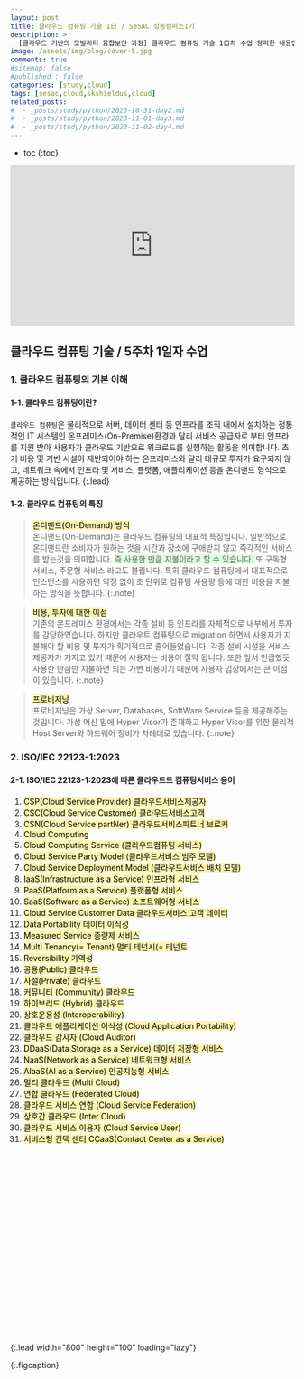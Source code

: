 ```yaml
---
layout: post
title: 클라우드 컴퓨팅 기술 1日 / SeSAC 성동캠퍼스1기
description: >
  [클라우드 기반의 모빌리티 융합보안 과정] 클라우드 컴퓨팅 기술 1日차 수업 정리한 내용입니다.
image: /assets/img/blog/cover-5.jpg
comments: true
#sitemap: false
#published : false
categories: [study,cloud]
tags: [sesac,cloud,skshieldus,cloud]
related_posts:
#  - _posts/study/python/2023-10-31-day2.md
#  - _posts/study/python/2023-11-01-day3.md
#  - _posts/study/python/2023-11-02-day4.md
---
```

* toc
{:toc}

<style>.embed-container { position: relative; padding-bottom: 56.25%; height: 0; overflow: hidden; max-width: 100%; } .embed-container iframe, .embed-container object, .embed-container embed { position: absolute; top: 0; left: 0; width: 100%; height: 100%; }</style><div class='embed-container'><iframe src='https://www.youtube.com/embed/' frameborder='0' allowfullscreen></iframe></div>

## 클라우드 컴퓨팅 기술 / 5주차 1일자 수업

### 1. 클라우드 컴퓨팅의 기본 이해

#### 1-1. 클라우드 컴퓨팅이란?
<!-- 1p~20p -->
`클라우드 컴퓨팅`은 물리적으로 서버, 데이터 센터 등 인프라를 조직 내에서 설치하는 정통적인 IT 시스템인 온프레미스(On-Premise)환경과 달리 서비스 공급자로 부터 인프라를 지원 받아 사용자가 클라우드 기반으로 워크로드를 실행하는 활동을 의미합니다. 초기 비용 및 기반 시설이 제반되어야 하는 온프레미스와 달리 대규모 투자가 요구되지 않고, 네트워크 속에서 인프라 및 서비스, 플랫폼, 애플리케이션 등을 온디맨드 형식으로 제공하는 방식입니다.
{:.lead}

#### 1-2. 클라우드 컴퓨팅의 특징

> <mark style='background-color: #fff5b1'> 온디맨드(On-Demand) 방식 </mark><br>
온디맨드(On-Demand)는 클라우드 컴퓨팅의 대표적 특징입니다. 일반적으로 온디맨드란 소비자가 원하는 것을 시간과 장소에 구애받지 않고 즉각적인 서비스를 받는것을 의미합니다. <span style='background-color: #dcffe4'> 즉 사용한 만큼 지불이라고 할 수 있습니다. </span> 또 구독형 서비스, 주문형 서비스 라고도 불립니다. 특히 클라우드 컴퓨팅에서 대표적으로 인스턴스를 사용하면 약정 없이 초 단위로 컴퓨팅 사용량 등에 대한 비용을 지불하는 방식을 뜻합니다.
{:.note}

> <mark style='background-color: #fff5b1'> 비용, 투자에 대한 이점 </mark><br>
기존의 온프레미스 환경에서는 각종 설비 등 인프라를 자체적으로 내부에서 투자를 감당하였습니다. 하지만 클라우트 컴퓨팅으로 migration 하면서 사용자가 지불해야 할 비용 및 투자가 획기적으로 줄어들었습니다. 각종 설비 시설을 서비스 제공자가 가지고 있기 때문에 사용자는 비용이 절약 됩니다. 또한 앞서 언급했듯 사용한 만큼만 지불하면 되는 가변 비용이기 때문에 사용자 입장에서는 큰 이점이 있습니다.
{:.note}

> <mark style='background-color: #fff5b1'> 프로비저닝 </mark><br>
프로비저닝은 가상 Server, Databases, SoftWare Service 등을 제공해주는 것입니다. 가상 머신 밑에 Hyper Visor가 존재하고 Hyper Visor를 위한 물리적 Host Server와 하드웨어 장비가 차례대로 있습니다.
{:.note}

### 2. ISO/IEC 22123-1:2023

#### 2-1. ISO/IEC 22123-1:2023에 따른 클라우드드 컴퓨팅서비스 용어

1. <mark style='background-color: #fff5b1'> CSP(Cloud Service Provider) 클라우드서비스제공자 </mark><br>
2. <mark style='background-color: #fff5b1'> CSC(Cloud Service Customer) 클라우드서비스고객 </mark><br>
3. <mark style='background-color: #fff5b1'> CSN(Cloud Service partNer) 클라우드서비스파트너 브로커 </mark><br>
4. <mark style='background-color: #fff5b1'> Cloud Computing </mark><br>
5. <mark style='background-color: #fff5b1'> Cloud Computing Service (클라우드컴퓨팅 서비스) </mark><br>
6. <mark style='background-color: #fff5b1'> Cloud Service Party Model (클라우드서비스 범주 모델) </mark><br>
7. <mark style='background-color: #fff5b1'> Cloud Service Deployment Model (클라우드서비스 배치 모델) </mark><br>
8. <mark style='background-color: #fff5b1'> IaaS(Infrastructure as a Service) 인프라형 서비스 </mark><br>
9. <mark style='background-color: #fff5b1'> PaaS(Platform as a Service) 플랫폼형 서비스 </mark><br>
10. <mark style='background-color: #fff5b1'> SaaS(Software as a Service) 소프트웨어형 서비스 </mark><br>
11. <mark style='background-color: #fff5b1'> Cloud Service Customer Data 클라우드서비스 고객 데이터 </mark><br>
12. <mark style='background-color: #fff5b1'> Data Portability 데이터 이식성 </mark><br>
13. <mark style='background-color: #fff5b1'> Measured Service 종량제 서비스 </mark><br>
14. <mark style='background-color: #fff5b1'> Multi Tenancy(= Tenant) 멀티 테넌시(= 테넌트 </mark><br>
15. <mark style='background-color: #fff5b1'> Reversibility 가역성 </mark><br>
16. <mark style='background-color: #fff5b1'> 공용(Public) 클라우드 </mark><br>
17. <mark style='background-color: #fff5b1'> 사설(Private) 클라우드 </mark><br>
18. <mark style='background-color: #fff5b1'> 커뮤니티 (Community) 클라우드 </mark><br>
19. <mark style='background-color: #fff5b1'> 하이브리드 (Hybrid) 클라우드 </mark><br>
20. <mark style='background-color: #fff5b1'> 상호운용성 (Interoperability) </mark><br>
21. <mark style='background-color: #fff5b1'> 클라우드 애플리케이션 이식성 (Cloud Application Portability) </mark><br>
22. <mark style='background-color: #fff5b1'> 클라우드 감사자 (Cloud Auditor) </mark><br>
23. <mark style='background-color: #fff5b1'> DDaaS(Data Storage as a Service) 데이터 저장형 서비스 </mark><br>
24. <mark style='background-color: #fff5b1'> NaaS(Network as a Service) 네트워크형 서비스 </mark><br>
25. <mark style='background-color: #fff5b1'> AIaaS(AI as a Service) 인공지능형 서비스 </mark><br>
26. <mark style='background-color: #fff5b1'> 멀티 클라우드 (Multi Cloud) </mark><br>
27. <mark style='background-color: #fff5b1'> 연합 클라우드 (Federated Cloud) </mark><br>
28. <mark style='background-color: #fff5b1'> 클라우드 서비스 연합 (Cloud Service Federation) </mark><br>
29. <mark style='background-color: #fff5b1'> 상호간 클라우드 (Inter Cloud) </mark><br>
30. <mark style='background-color: #fff5b1'> 클라우드 서비스 이용자 (Cloud Service User) </mark><br>
31. <mark style='background-color: #fff5b1'> 서비스형 컨택 센터 CCaaS(Contact Center as a Service) </mark><br>







<mark style='background-color: #fff5b1'>  </mark><br>
<mark style='background-color: #fff5b1'>  </mark><br>
<mark style='background-color: #fff5b1'>  </mark><br>
<mark style='background-color: #fff5b1'>  </mark><br>
<mark style='background-color: #fff5b1'>  </mark><br>
<mark style='background-color: #fff5b1'>  </mark><br>
<mark style='background-color: #fff5b1'>  </mark><br>
<mark style='background-color: #fff5b1'>  </mark><br>
<mark style='background-color: #fff5b1'>  </mark><br>
<mark style='background-color: #fff5b1'>  </mark><br>
<mark style='background-color: #fff5b1'>  </mark><br>
<mark style='background-color: #fff5b1'>  </mark><br>
<mark style='background-color: #fff5b1'>  </mark><br>
<mark style='background-color: #fff5b1'>  </mark><br>
<mark style='background-color: #fff5b1'>  </mark><br>
<mark style='background-color: #fff5b1'>  </mark><br>
<mark style='background-color: #fff5b1'>  </mark><br>
<mark style='background-color: #fff5b1'>  </mark><br>
<mark style='background-color: #fff5b1'>  </mark><br>





![](){:.lead width="800" height="100" loading="lazy"}

{:.figcaption}